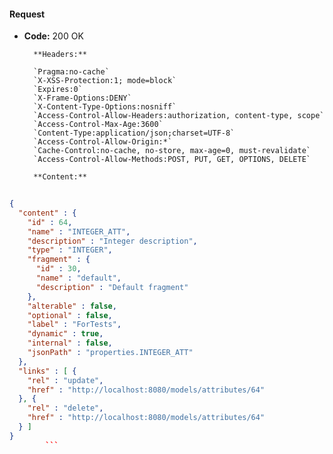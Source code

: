 #### Request

* **Code:** 200 OK

        **Headers:**

        `Pragma:no-cache`
        `X-XSS-Protection:1; mode=block`
        `Expires:0`
        `X-Frame-Options:DENY`
        `X-Content-Type-Options:nosniff`
        `Access-Control-Allow-Headers:authorization, content-type, scope`
        `Access-Control-Max-Age:3600`
        `Content-Type:application/json;charset=UTF-8`
        `Access-Control-Allow-Origin:*`
        `Cache-Control:no-cache, no-store, max-age=0, must-revalidate`
        `Access-Control-Allow-Methods:POST, PUT, GET, OPTIONS, DELETE`

        **Content:**

```json
    
{
  "content" : {
    "id" : 64,
    "name" : "INTEGER_ATT",
    "description" : "Integer description",
    "type" : "INTEGER",
    "fragment" : {
      "id" : 30,
      "name" : "default",
      "description" : "Default fragment"
    },
    "alterable" : false,
    "optional" : false,
    "label" : "ForTests",
    "dynamic" : true,
    "internal" : false,
    "jsonPath" : "properties.INTEGER_ATT"
  },
  "links" : [ {
    "rel" : "update",
    "href" : "http://localhost:8080/models/attributes/64"
  }, {
    "rel" : "delete",
    "href" : "http://localhost:8080/models/attributes/64"
  } ]
}
        ```
